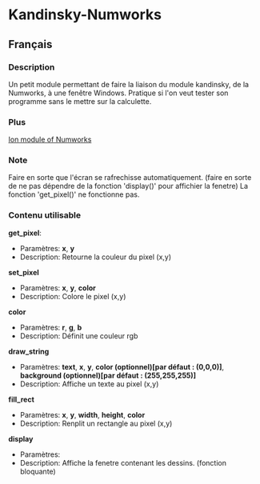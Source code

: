 # Kandinsky-Numworks

## Français

### Description
Un petit module permettant de faire la liaison du module kandinsky, de la Numworks, à une fenêtre Windows. Pratique si l'on veut tester son programme sans le mettre sur la calculette.

### Plus
[Ion module of Numworks](https://github.com/ZetaMap/Ion-numworks)

### Note
Faire en sorte que l'écran se rafrechisse automatiquement. (faire en sorte de ne pas dépendre de la fonction 'display()' pour affichier la fenetre)
La fonction 'get_pixel()' ne fonctionne pas.

### Contenu utilisable
**get_pixel**:
* Paramètres: **x**, **y**
* Description: Retourne la couleur du pixel (x,y)

**set_pixel**
* Paramètres: **x**, **y**, **color**
* Description: Colore le pixel (x,y)

**color**
* Paramètres: **r**, **g**, **b**
* Description: Définit une couleur rgb

**draw_string**
* Paramètres: **text**, **x**, **y**, **color (optionnel)[par défaut : (0,0,0)]**, **background (optionnel)[par défaut : (255,255,255)]**
* Description: Affiche un texte au pixel (x,y)

**fill_rect**
* Paramètres: **x**, **y**, **width**, **height**, **color**
* Description: Renplit un rectangle au pixel (x,y)

**display**
* Paramètres:
* Description: Affiche la fenetre contenant les dessins. (fonction bloquante)
